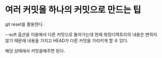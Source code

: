 # 여러 커밋을 하나의 커밋으로 만드는 팁

git reset을 활용한다.

--soft 옵션을 이용해서 다른 커밋으로 돌아가는데 현재 워킹디렉토리의 내용은 변하지 않기 때문에 내용을 가지고 HEAD가 다른 커밋을 가리키게 할 수 있다.

해당 상태에서 커밋을해주면 된다.

